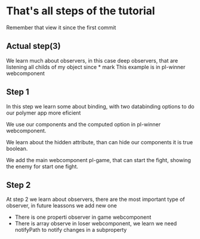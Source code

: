 # That's all steps of the tutorial

Remember that view it since the first commit

## Actual step(3)

We learn much about observers, in this case deep observers, that are listening all childs of my object since * mark
This example is in pl-winner webcomponent

## Step 1

In this step we learn some about binding, with two databinding options to do our polymer app more eficient

We use our components and the computed option in pl-winner webcomponent.

We learn about the hidden attribute, than can hide our components it is true boolean.

We add the main webcomponent pl-game, that can start the fight, showing the enemy for start one fight.

## Step 2

At step 2 we learn about observers, there are the most important type of observer, in future leassons we add new one

* There is one properti observer in game webcomponent
* There is array observe in loser webcomponent, we learn we need notifyPath to notify changes in a subproperty
